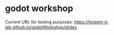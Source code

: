 # godot workshop

Current URL for testing purposes: https://hogent-it-lab.github.io/godotWorkshop/slides

<!-- TO DO: see if we can remove the need to append /slides (the name of the markdown/pdf) at the end of the URL -->